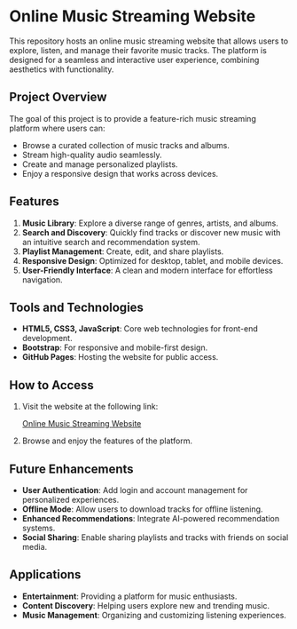 # Online Music Streaming Website

This repository hosts an online music streaming website that allows users to explore, listen, and manage their favorite music tracks. The platform is designed for a seamless and interactive user experience, combining aesthetics with functionality.

## Project Overview

The goal of this project is to provide a feature-rich music streaming platform where users can:

- Browse a curated collection of music tracks and albums.
- Stream high-quality audio seamlessly.
- Create and manage personalized playlists.
- Enjoy a responsive design that works across devices.

## Features

1. **Music Library**: Explore a diverse range of genres, artists, and albums.
2. **Search and Discovery**: Quickly find tracks or discover new music with an intuitive search and recommendation system.
3. **Playlist Management**: Create, edit, and share playlists.
4. **Responsive Design**: Optimized for desktop, tablet, and mobile devices.
5. **User-Friendly Interface**: A clean and modern interface for effortless navigation.

## Tools and Technologies

- **HTML5, CSS3, JavaScript**: Core web technologies for front-end development.
- **Bootstrap**: For responsive and mobile-first design.
- **GitHub Pages**: Hosting the website for public access.

## How to Access

1. Visit the website at the following link:

   [Online Music Streaming Website](https://srikar2002.github.io/ms/home.html)

2. Browse and enjoy the features of the platform.

## Future Enhancements

- **User Authentication**: Add login and account management for personalized experiences.
- **Offline Mode**: Allow users to download tracks for offline listening.
- **Enhanced Recommendations**: Integrate AI-powered recommendation systems.
- **Social Sharing**: Enable sharing playlists and tracks with friends on social media.

## Applications

- **Entertainment**: Providing a platform for music enthusiasts.
- **Content Discovery**: Helping users explore new and trending music.
- **Music Management**: Organizing and customizing listening experiences.

